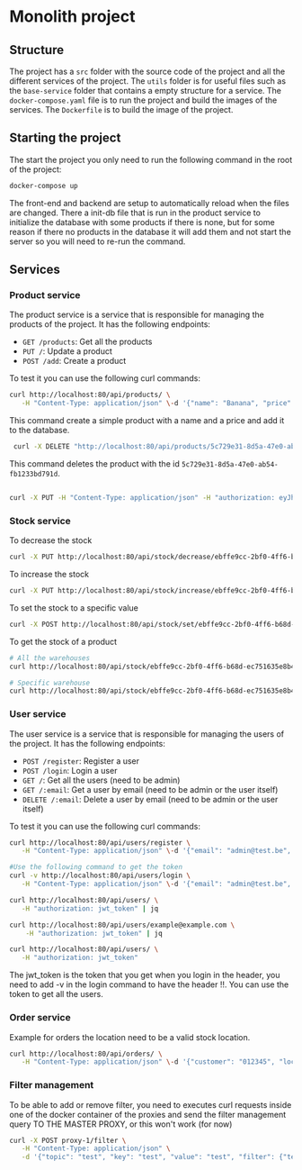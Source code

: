 # Monolith project

## Structure

The project has a `src` folder with the source code of the project and all the different services of the project. The `utils` folder is for useful files such as the `base-service` folder that contains a empty structure for a service. The `docker-compose.yaml` file is to run the project and build the images of the services. The `Dockerfile` is to build the image of the project.

## Starting the project

The start the project you only need to run the following command in the root of the project:

```bash
docker-compose up
```

The front-end and backend are setup to automatically reload when the files are changed.
There a init-db file that is run in the product service to initialize the database with some products if there is none, but for some reason if there no products in the database it will add them and not start the server so you will need to re-run the command.


## Services

### Product service

The product service is a service that is responsible for managing the products of the project. It has the following endpoints:

- `GET /products`: Get all the products
- `PUT /`: Update a product
- `POST /add`: Create a product

To test it you can use the following curl commands:

```bash
curl http://localhost:80/api/products/ \
   -H "Content-Type: application/json" \-d '{"name": "Banana", "price": 5, "description": "Just a banana", "image": "https://plus.unsplash.com/premium_photo-1724250081106-4bb1be9bf950?w=900&auto=format&fit=crop&q=60&ixlib=rb-4.0.3&ixid=M3wxMjA3fDB8MHxzZWFyY2h8NXx8YmFuYW5hfGVufDB8fDB8fHww", "category": "Fruits"}'  -H "authorization:  eyJhbGciOiJIUzI1NiIsInR5cCI6IkpXVCJ9.eyJlbWFpbCI6ImFkbWluQHRlc3QuYmUiLCJyb2xlIjoiYWRtaW4iLCJpYXQiOjE3NDAzMDY1NDAsImV4cCI6MTc1NTg1ODU0MH0.q-ZZUj3Tphe6NEMOZAqtSGu1ziIxPjBaABpbZrCU2y0"
```
This command create a simple product with a name and a price and add it to the database.

```bash
 curl -X DELETE "http://localhost:80/api/products/5c729e31-8d5a-47e0-ab54-fb1233bd791d"
```
This command deletes the product with the id `5c729e31-8d5a-47e0-ab54-fb1233bd791d`.

```bash

curl -X PUT -H "Content-Type: application/json" -H "authorization: eyJhbGciOiJIUzI1NiIsInR5cCI6IkpXVCJ9.eyJlbWFpbCI6ImFkbWluQHRlc3QuYmUiLCJyb2xlIjoiYWRtaW4iLCJpYXQiOjE3Mzg1MDQ3MDQsImV4cCI6MTczODU5MTEwNH0.M_DAAIrxolnnrdfFHTB7i4_d-kpv_4enWYu3ga8I5Y4" -d '{"name": "Banana", "price": 5, "description": "Just a banana", "image": "https://plus.unsplash.com/premium_photo-1724250081106-4bb1be9bf950?w=900&auto=format&fit=crop&q=60&ixlib=rb-4.0.3&ixid=M3wxMjA3fDB8MHxzZWFyY2h8NXx8YmFuYW5hfGVufDB8fDB8fHww", "count": 20, "category": "Fruits"}' http://localhost:80/api/products/56678d6d-a002-40cf-a44f-41036003bbb2
```

### Stock service

To decrease the stock
```bash
curl -X PUT http://localhost:80/api/stock/decrease/ebffe9cc-2bf0-4ff6-b68d-ec751635e8b4 -H "Content-Type: application/json" -d '{"count": 100, "warehouse": "charleroi-sud"}'
```

To increase the stock
```bash
curl -X PUT http://localhost:80/api/stock/increase/ebffe9cc-2bf0-4ff6-b68d-ec751635e8b4 -H "Content-Type: application/json" -d '{"count": 100, "warehouse": "charleroi-sud"}' -H "authorization:  eyJhbGciOiJIUzI1NiIsInR5cCI6IkpXVCJ9.eyJlbWFpbCI6ImFkbWluQHRlc3QuYmUiLCJyb2xlIjoiYWRtaW4iLCJpYXQiOjE3NDAzMDY1NDAsImV4cCI6MTc1NTg1ODU0MH0.q-ZZUj3Tphe6NEMOZAqtSGu1ziIxPjBaABpbZrCU2y0"
```

To set the stock to a specific value
```bash
curl -X POST http://localhost:80/api/stock/set/ebffe9cc-2bf0-4ff6-b68d-ec751635e8b4 -H "Content-Type: application/json" -d '{"count": 200, "warehouse": "charleroi-sud"}' -H "authorization:  eyJhbGciOiJIUzI1NiIsInR5cCI6IkpXVCJ9.eyJlbWFpbCI6ImFkbWluQHRlc3QuYmUiLCJyb2xlIjoiYWRtaW4iLCJpYXQiOjE3NDAzMDY1NDAsImV4cCI6MTc1NTg1ODU0MH0.q-ZZUj3Tphe6NEMOZAqtSGu1ziIxPjBaABpbZrCU2y0"
```

To get the stock of a product
```bash
# All the warehouses
curl http://localhost:80/api/stock/ebffe9cc-2bf0-4ff6-b68d-ec751635e8b4

# Specific warehouse
curl http://localhost:80/api/stock/ebffe9cc-2bf0-4ff6-b68d-ec751635e8b4\?warehouse\=charleroi-sud
```


### User service

The user service is a service that is responsible for managing the users of the project. It has the following endpoints:

- `POST /register`: Register a user
- `POST /login`: Login a user
- `GET /`: Get all the users (need to be admin)
- `GET /:email`: Get a user by email (need to be admin or the user itself)
- `DELETE /:email`: Delete a user by email (need to be admin or the user itself)


To test it you can use the following curl commands:

```bash
curl http://localhost:80/api/users/register \
   -H "Content-Type: application/json" \-d '{"email": "admin@test.be", "password":"admin"}'

#Use the following command to get the token
curl -v http://localhost:80/api/users/login \
   -H "Content-Type: application/json" \-d '{"email": "admin@test.be", "password":"admin"}'

curl http://localhost:80/api/users/ \
   -H "authorization: jwt_token" | jq

curl http://localhost:80/api/users/example@example.com \
    -H "authorization: jwt_token" | jq

curl http://localhost:80/api/users/ \
   -H "authorization: jwt_token"
```

The jwt_token is the token that you get when you login in the header, you need to add -v in the login command to have the header !!. You can use the token to get all the users. 


### Order service

Example for orders the location need to be a valid stock location.
```bash
curl http://localhost:80/api/orders/ \
   -H "Content-Type: application/json" \-d '{"customer": "012345", "location": "louvain-west", "product": "456789", "count": "10"}'
```


### Filter management

To be able to add or remove filter, you need to executes curl requests
inside one of the docker container of the proxies and send the filter 
management query TO THE MASTER PROXY, or this won't work (for now)


```bash
curl -X POST proxy-1/filter \
   -H "Content-Type: application/json" \
   -d '{"topic": "test", "key": "test", "value": "test", "filter": {"test":"test"}}'